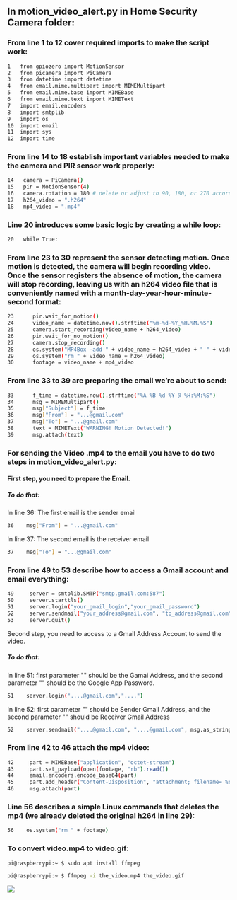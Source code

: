 ## In motion_video_alert.py in Home Security Camera folder:
### From line 1 to 12 cover required imports to make the script work:
```sh
1   from gpiozero import MotionSensor
2   from picamera import PiCamera
3   from datetime import datetime
4   from email.mime.multipart import MIMEMultipart
5   from email.mime.base import MIMEBase
6   from email.mime.text import MIMEText
7   import email.encoders
8   import smtplib
9   import os
10  import email
11  import sys
12  import time
``` 
### From line 14 to 18 establish important variables needed to make the camera and PIR sensor work properly:
```sh
14   camera = PiCamera()
15   pir = MotionSensor(4)
16   camera.rotation = 180 # delete or adjust to 90, 180, or 270 accordingly
17   h264_video = ".h264" 
18   mp4_video = ".mp4"
``` 
### Line 20 introduces some basic logic by creating a while loop:
```sh
20   while True:
``` 
### From line 23 to 30 represent the sensor detecting motion. Once motion is detected, the camera will begin recording video. Once the sensor registers the absence of motion, the camera will stop recording, leaving us with an h264 video file that is conveniently named with a month-day-year-hour-minute-second format:
```sh
23      pir.wait_for_motion()
24      video_name = datetime.now().strftime("%m-%d-%Y_%H.%M.%S")
25      camera.start_recording(video_name + h264_video)
26      pir.wait_for_no_motion()
27      camera.stop_recording()
28      os.system("MP4Box -add " + video_name + h264_video + " " + video_name + mp4_video)
29      os.system("rm " + video_name + h264_video)
30      footage = video_name + mp4_video
``` 
### From line 33 to 39 are preparing the email we’re about to send:
```sh
33      f_time = datetime.now().strftime("%A %B %d %Y @ %H:%M:%S")
34      msg = MIMEMultipart()
35      msg["Subject"] = f_time
36      msg["From"] = "...@gmail.com"
37      msg["To"] = "...@gmail.com"
38      text = MIMEText("WARNING! Motion Detected!")
39      msg.attach(text)
``` 

### For sending the Video .mp4 to the email you have to do two steps in motion_video_alert.py:

#### First step, you need to prepare the Email.
##### To do that: 
In line 36: 
The first email is the sender email 
```sh
36    msg["From"] = "...@gmail.com"
``` 
In line 37: 
The second email is the receiver email
```sh
37    msg["To"] = "...@gmail.com"
``` 
### From line 49 to 53 describe how to access a Gmail account and email everything:
```sh
49     server = smtplib.SMTP("smtp.gmail.com:587")
50     server.starttls()
51     server.login("your_gmail_login","your_gmail_password")
52     server.sendmail("your_address@gmail.com", "to_address@gmail.com", msg.as_string())
53     server.quit()
``` 
Second step, you need to access to a Gmail Address Account to send the video. 
##### To do that: 
In line 51: first parameter "" should be the Gamai Address, and the second parameter "" should be the Google App Password.
```sh
51    server.login("....@gmail.com","....")
``` 
In line 52: first parameter "" should be Sender Gmail Address, and the second parameter "" should be Receiver Gmail Address
```sh
52    server.sendmail("....@gmail.com", "....@gmail.com", msg.as_string())
``` 
### From line 42 to 46 attach the mp4 video:
```sh
42     part = MIMEBase("application", "octet-stream")
43     part.set_payload(open(footage, "rb").read())
44     email.encoders.encode_base64(part)
45     part.add_header("Content-Disposition", "attachment; filename= %s" % os.path.basename(footage))
46     msg.attach(part)
``` 
### Line 56 describes a simple Linux commands that deletes the mp4 (we already deleted the original h264 in line 29):
```sh
56    os.system("rm " + footage)
``` 
### To convert video.mp4 to video.gif:
```sh
pi@raspberrypi:~ $ sudo apt install ffmpeg
```
```sh
pi@raspberrypi:~ $ ffmpeg -i the_video.mp4 the_video.gif
```
![](Camera/video.gif)
